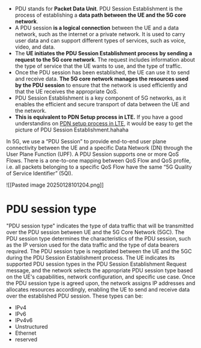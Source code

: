 - PDU stands for **Packet Data Unit**. PDU Session Establishment is the process of establishing a **data path between the UE and the 5G core network**.
- A PDU session **is a logical connection** between the UE and a data network, such as the internet or a private network. It is used to carry user data and can support different types of services, such as voice, video, and data.
- The **UE initiates the PDU Session Establishment process by sending a request to the 5G core network**. The request includes information about the type of service that the UE wants to use, and the type of traffic.
- Once the PDU session has been established, the UE can use it to send and receive data. **The 5G core network manages the resources used by the PDU session** to ensure that the network is used efficiently and that the UE receives the appropriate QoS.
- PDU Session Establishment is a key component of 5G networks, as it enables the efficient and secure transport of data between the UE and the network.
- **This is equivalent to PDN Setup process in LTE.** If you have a good understandins on [PDN setup process in LTE](https://www.sharetechnote.com/html/Handbook_LTE_IP_Allocation.html), it would be easy to get the picture of PDU Session Establishment.hahaha

In 5G, we use a “PDU Session” to provide end-to-end user plane connectivity between the UE and a specific Data Network (DN) through the User Plane Function (UPF). A PDU Session supports one or more QoS Flows. There is a one-to-one mapping between QoS Flow and QoS profile, i.e. all packets belonging to a specific QoS Flow have the
same “5G Quality of Service Identifier” (5Ql).

![[Pasted image 20250128101204.png]]
# PDU session type
"PDU session type" indicates the type of data traffic that will be transmitted over the PDU session between UE and the 5G Core Network (5GC). The PDU session type determines the characteristics of the PDU session, such as the IP version used for the data traffic and the type of data bearers required.
The PDU session type is negotiated between the UE and the 5GC during the PDU Session Establishment process. The UE indicates its supported PDU session types in the PDU Session Establishment Request message, and the network selects the appropriate PDU session type based on the UE's capabilities, network configuration, and specific use case. Once the PDU session type is agreed upon, the network assigns IP addresses and allocates resources accordingly, enabling the UE to send and receive data over the established PDU session.
These types can be:
- IPv4
- IPv6
- IPv4v6
- Unstructured
- Ethernet
- reserved